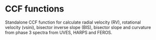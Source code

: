 # CCF functions

Standalone CCF function for calculate radial velocity (RV), rotational velocity (vsini), bisector inverse slope (BIS), bisector slope and curvature from phase 3 spectra from UVES, HARPS and FEROS.

